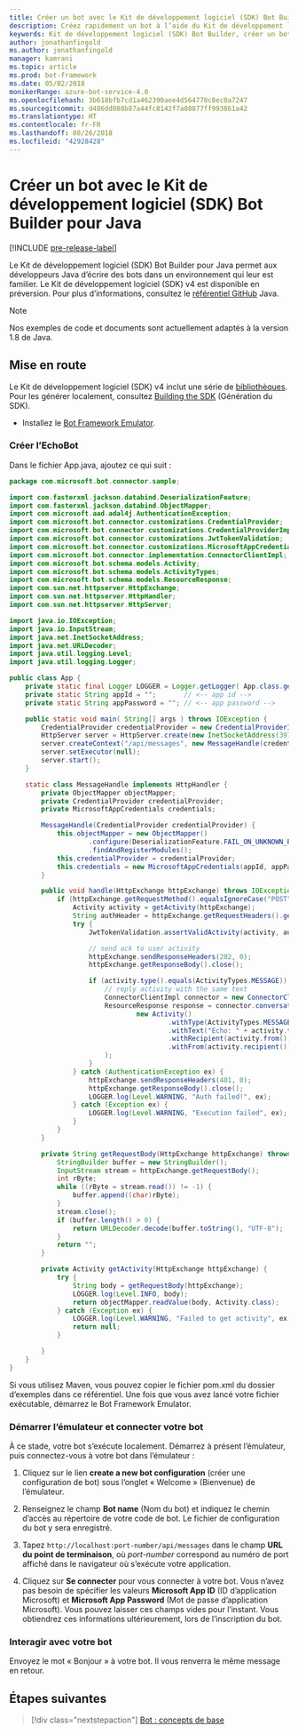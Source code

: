 ```yaml
---
title: Créer un bot avec le Kit de développement logiciel (SDK) Bot Builder pour Java | Microsoft Docs
description: Créez rapidement un bot à l’aide du Kit de développement logiciel (SDK) Bot Builder pour Java.
keywords: Kit de développement logiciel (SDK) Bot Builder, créer un bot, démarrage rapide, java, prise en main
author: jonathanfingold
ms.author: jonathanfingold
manager: kamrani
ms.topic: article
ms.prod: bot-framework
ms.date: 05/02/2018
monikerRange: azure-bot-service-4.0
ms.openlocfilehash: 3b618bfb7cd1a462390aee4d564778c8ec0a7247
ms.sourcegitcommit: d486dd088b87a44fc8142f7a08877ff993861a42
ms.translationtype: HT
ms.contentlocale: fr-FR
ms.lasthandoff: 08/26/2018
ms.locfileid: "42928428"
---
```

# <a name="create-a-bot-with-the-bot-builder-sdk-for-java"></a>Créer un bot avec le Kit de développement logiciel (SDK) Bot Builder pour Java
[!INCLUDE [pre-release-label](../includes/pre-release-label.md)]

Le Kit de développement logiciel (SDK) Bot Builder pour Java permet aux développeurs Java d’écrire des bots dans un environnement qui leur est familier. Le Kit de développement logiciel (SDK) v4 est disponible en préversion. Pour plus d’informations, consultez le [référentiel GitHub](https://github.com/Microsoft/botbuilder-java) Java.

> [!NOTE]
> Nos exemples de code et documents sont actuellement adaptés à la version 1.8 de Java.

## <a name="getting-started"></a>Mise en route

Le Kit de développement logiciel (SDK) v4 inclut une série de [bibliothèques](https://github.com/Microsoft/botbuilder-java/tree/master/libraries). Pour les générer localement, consultez [Building the SDK](https://github.com/Microsoft/botbuilder-java/wiki/building-the-sdk) (Génération du SDK).

- Installez le [Bot Framework Emulator](https://github.com/Microsoft/BotFramework-Emulator/releases).

### <a name="create-echobot"></a>Créer l’EchoBot

Dans le fichier App.java, ajoutez ce qui suit :

```Java
package com.microsoft.bot.connector.sample;

import com.fasterxml.jackson.databind.DeserializationFeature;
import com.fasterxml.jackson.databind.ObjectMapper;
import com.microsoft.aad.adal4j.AuthenticationException;
import com.microsoft.bot.connector.customizations.CredentialProvider;
import com.microsoft.bot.connector.customizations.CredentialProviderImpl;
import com.microsoft.bot.connector.customizations.JwtTokenValidation;
import com.microsoft.bot.connector.customizations.MicrosoftAppCredentials;
import com.microsoft.bot.connector.implementation.ConnectorClientImpl;
import com.microsoft.bot.schema.models.Activity;
import com.microsoft.bot.schema.models.ActivityTypes;
import com.microsoft.bot.schema.models.ResourceResponse;
import com.sun.net.httpserver.HttpExchange;
import com.sun.net.httpserver.HttpHandler;
import com.sun.net.httpserver.HttpServer;

import java.io.IOException;
import java.io.InputStream;
import java.net.InetSocketAddress;
import java.net.URLDecoder;
import java.util.logging.Level;
import java.util.logging.Logger;

public class App {
    private static final Logger LOGGER = Logger.getLogger( App.class.getName() );
    private static String appId = "";       // <-- app id -->
    private static String appPassword = ""; // <-- app password -->

    public static void main( String[] args ) throws IOException {
        CredentialProvider credentialProvider = new CredentialProviderImpl(appId, appPassword);
        HttpServer server = HttpServer.create(new InetSocketAddress(3978), 0);
        server.createContext("/api/messages", new MessageHandle(credentialProvider));
        server.setExecutor(null);
        server.start();
    }

    static class MessageHandle implements HttpHandler {
        private ObjectMapper objectMapper;
        private CredentialProvider credentialProvider;
        private MicrosoftAppCredentials credentials;

        MessageHandle(CredentialProvider credentialProvider) {
            this.objectMapper = new ObjectMapper()
                    .configure(DeserializationFeature.FAIL_ON_UNKNOWN_PROPERTIES, false)
                    .findAndRegisterModules();
            this.credentialProvider = credentialProvider;
            this.credentials = new MicrosoftAppCredentials(appId, appPassword);
        }

        public void handle(HttpExchange httpExchange) throws IOException {
            if (httpExchange.getRequestMethod().equalsIgnoreCase("POST")) {
                Activity activity = getActivity(httpExchange);
                String authHeader = httpExchange.getRequestHeaders().getFirst("Authorization");
                try {
                    JwtTokenValidation.assertValidActivity(activity, authHeader, credentialProvider);

                    // send ack to user activity
                    httpExchange.sendResponseHeaders(202, 0);
                    httpExchange.getResponseBody().close();

                    if (activity.type().equals(ActivityTypes.MESSAGE)) {
                        // reply activity with the same text
                        ConnectorClientImpl connector = new ConnectorClientImpl(activity.serviceUrl(), this.credentials);
                        ResourceResponse response = connector.conversations().sendToConversation(activity.conversation().id(),
                                new Activity()
                                        .withType(ActivityTypes.MESSAGE)
                                        .withText("Echo: " + activity.text())
                                        .withRecipient(activity.from())
                                        .withFrom(activity.recipient())
                        );
                    }
                } catch (AuthenticationException ex) {
                    httpExchange.sendResponseHeaders(401, 0);
                    httpExchange.getResponseBody().close();
                    LOGGER.log(Level.WARNING, "Auth failed!", ex);
                } catch (Exception ex) {
                    LOGGER.log(Level.WARNING, "Execution failed", ex);
                }
            }
        }

        private String getRequestBody(HttpExchange httpExchange) throws IOException {
            StringBuilder buffer = new StringBuilder();
            InputStream stream = httpExchange.getRequestBody();
            int rByte;
            while ((rByte = stream.read()) != -1) {
                buffer.append((char)rByte);
            }
            stream.close();
            if (buffer.length() > 0) {
                return URLDecoder.decode(buffer.toString(), "UTF-8");
            }
            return "";
        }

        private Activity getActivity(HttpExchange httpExchange) {
            try {
                String body = getRequestBody(httpExchange);
                LOGGER.log(Level.INFO, body);
                return objectMapper.readValue(body, Activity.class);
            } catch (Exception ex) {
                LOGGER.log(Level.WARNING, "Failed to get activity", ex);
                return null;
            }

        }
    }
}
```

Si vous utilisez Maven, vous pouvez copier le fichier pom.xml du dossier d’exemples dans ce référentiel. Une fois que vous avez lancé votre fichier exécutable, démarrez le Bot Framework Emulator.

### <a name="start-the-emulator-and-connect-your-bot"></a>Démarrer l’émulateur et connecter votre bot

À ce stade, votre bot s’exécute localement.
Démarrez à présent l’émulateur, puis connectez-vous à votre bot dans l’émulateur :

1. Cliquez sur le lien **create a new bot configuration** (créer une configuration de bot) sous l’onglet « Welcome » (Bienvenue) de l’émulateur. 

2. Renseignez le champ **Bot name** (Nom du bot) et indiquez le chemin d’accès au répertoire de votre code de bot. Le fichier de configuration du bot y sera enregistré.

3. Tapez `http://localhost:port-number/api/messages` dans le champ **URL du point de terminaison**, où *port-number* correspond au numéro de port affiché dans le navigateur où s’exécute votre application.

4. Cliquez sur **Se connecter** pour vous connecter à votre bot. Vous n’avez pas besoin de spécifier les valeurs **Microsoft App ID** (ID d’application Microsoft) et **Microsoft App Password** (Mot de passe d’application Microsoft). Vous pouvez laisser ces champs vides pour l’instant. Vous obtiendrez ces informations ultérieurement, lors de l’inscription du bot.

### <a name="interact-with-your-bot"></a>Interagir avec votre bot
Envoyez le mot « Bonjour » à votre bot. Il vous renverra le même message en retour.

## <a name="next-steps"></a>Étapes suivantes

> [!div class="nextstepaction"]
> [Bot : concepts de base](../v4sdk/bot-builder-basics.md)

